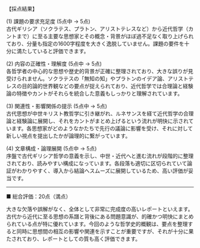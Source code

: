 【採点結果】

(1) 課題の要求充足度 (5点中 → 5点)  
古代ギリシア（ソクラテス、プラトン、アリストテレスなど）から近代哲学（カントまで）に至る主要な思想家とその概念・背景がほぼ過不足なく取り上げられており、分量も指定の1600字程度を大きく逸脱していません。課題の要件を十分に満たしていると評価できます。  

(2) 内容の正確性・理解度 (5点中 → 5点)  
各哲学者の中心的な思想や歴史的背景が正確に整理されており、大きな誤りが見受けられません。ソクラテスの「無知の知」やプラトンのイデア論、アリストテレスの目的論的世界観などの要点が捉えられており、近代哲学では合理論と経験論の特徴やカントがそれらを統合した意義もしっかりと理解されています。  

(3) 関連性・影響関係の提示 (5点中 → 5点)  
古代思想が中世キリスト教哲学に引き継がれ、ルネサンスを経て近代哲学の合理論と経験論に展開し、それをカントがまとめ上げるという流れが明快に示されています。各思想家がどのようなかたちで先行の議論に影響を受け、それに対して新しい視点を提出したかが論理的に繋がっています。  

(4) 文章構成・論理展開 (5点中 → 5点)  
序盤で古代ギリシア哲学の意義を示し、中世・近代へと進む流れが段階的に整理されており、読みやすい構成になっています。各段落も適切に区切られていて論証がわかりやすく、導入から結論へスムーズに展開しているため、高い評価が妥当です。  

----------------------------------------------------------------------------------------------------

■ 総合評価：20点（満点）  

大きな欠落や誤解がなく、全体として非常に完成度の高いレポートといえます。古代から近代に至る思想の系譜と背後にある問題意識が、的確かつ明快にまとめられている点が特に優れています。今回のような哲学史的概観は、要点を整理すると同時に思想間の相互の影響や関連を示すことが重要ですが、それが十分に果たされており、レポートとしての質も高く評価できます。